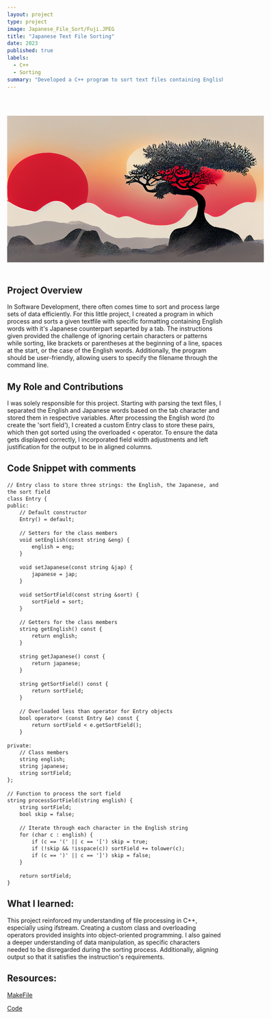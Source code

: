 ```yaml
---
layout: project
type: project
image: Japanese_File_Sort/Fuji.JPEG
title: "Japanese Text File Sorting"
date: 2023
published: true
labels:
  - C++
  - Sorting
summary: "Developed a C++ program to sort text files containing English-Japanese word pairs separated by tabs. The sorting prioritizes English words, with considerations for specific character exclusions and case insensitivity."
---
```


<div style="text-align: center;">
  <h1 style="font-size: 28px;"></h1>
  <img src="/Japanese_File_Sort/tree.jpg" alt="Japan" style="max-width: 600px; margin: 20px auto;" />
</div>


## Project Overview

In Software Development, there often comes time to sort and process large sets of data efficiently. For this little project, I created a program in which process and sorts a given textfile with specific formatting containing English words with it's Japanese counterpart separted by a tab. The instructions given provided the challenge of ignoring certain characters or patterns while sorting, like brackets or parentheses at the beginning of a line, spaces at the start, or the case of the English words. Additionally, the program should be user-friendly, allowing users to specify the filename through the command line.



## My Role and Contributions

I was solely responsible for this project. Starting with parsing the text files, I separated the English and Japanese words based on the tab character and stored them in respective variables. After processing the English word (to create the 'sort field'), I created a custom Entry class to store these pairs, which then got sorted using the overloaded < operator.
To ensure the data gets displayed correctly, I incorporated field width adjustments and left justification for the output to be in aligned columns.

## Code Snippet with comments
```
// Entry class to store three strings: the English, the Japanese, and the sort field
class Entry {
public:
    // Default constructor
    Entry() = default;

    // Setters for the class members
    void setEnglish(const string &eng) {
        english = eng;
    }

    void setJapanese(const string &jap) {
        japanese = jap;
    }

    void setSortField(const string &sort) {
        sortField = sort;
    }

    // Getters for the class members
    string getEnglish() const {
        return english;
    }

    string getJapanese() const {
        return japanese;
    }

    string getSortField() const {
        return sortField;
    }

    // Overloaded less than operator for Entry objects
    bool operator< (const Entry &e) const {
        return sortField < e.getSortField();
    }

private:
    // Class members
    string english;
    string japanese;
    string sortField;
};

// Function to process the sort field 
string processSortField(string english) {
    string sortField;
    bool skip = false;

    // Iterate through each character in the English string
    for (char c : english) {
        if (c == '(' || c == '[') skip = true;
        if (!skip && !isspace(c)) sortField += tolower(c);
        if (c == ')' || c == ']') skip = false;
    }

    return sortField;
}
```
## What I learned:

This project reinforced my understanding of file processing in C++, especially using ifstream. Creating a custom class and overloading operators provided insights into object-oriented programming. I also gained a deeper understanding of data manipulation, as specific characters needed to be disregarded during the sorting process. Additionally, aligning output so that it satisfies the instruction's requirements.

## Resources:

[MakeFile]()

[Code]()
